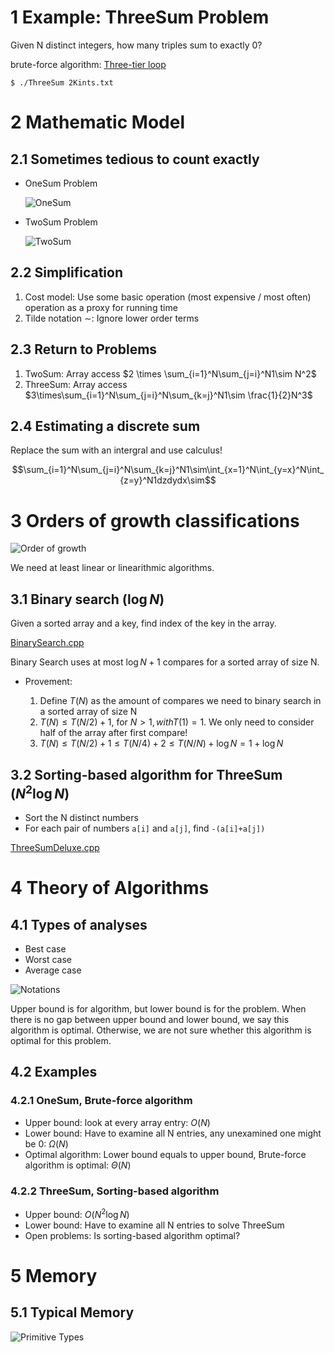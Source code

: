 # 1 Example: ThreeSum Problem
Given N distinct integers, how many triples sum to exactly 0?

brute-force algorithm: [Three-tier loop](Exercises/1.4%20Analysis%20of%20Algorithms/ThreeSum.cpp)
```
$ ./ThreeSum 2Kints.txt
```

# 2 Mathematic Model
## 2.1 Sometimes tedious to count exactly
- OneSum Problem
  
  ![OneSum](Images/OneSum.png)

- TwoSum Problem
  
  ![TwoSum](Images/TwoSum.png)

## 2.2 Simplification
1. Cost model: Use some basic operation (most expensive / most often) operation as a proxy for running time
2. Tilde notation $\sim$: Ignore lower order terms

## 2.3 Return to Problems
1. TwoSum: Array access $2 \times \sum_{i=1}^N\sum_{j=i}^N1\sim N^2$
2. ThreeSum: Array access $3\times\sum_{i=1}^N\sum_{j=i}^N\sum_{k=j}^N1\sim \frac{1}{2}N^3$

## 2.4 Estimating a discrete sum
Replace the sum with an intergral and use calculus!

$$\sum_{i=1}^N\sum_{j=i}^N\sum_{k=j}^N1\sim\int_{x=1}^N\int_{y=x}^N\int_{z=y}^N1dzdydx\sim$$

# 3 Orders of growth classifications

![Order of growth](Images/growthOrder.png)

We need at least linear or linearithmic algorithms.

## 3.1 Binary search ($\log N$)
Given a sorted array and a key, find index of the key in the array.

[BinarySearch.cpp](Exercises/1.4%20Analysis%20of%20Algorithms/BInarySearch.cpp)

Binary Search uses at most $\log N+1$ compares for a sorted array of size N.

- Provement:
  
  1. Define $T(N)$ as the amount of compares we need to binary search in a sorted array of size N
  2. $T(N)\leq T(N/2) + 1,\ \text{for } N>1, with T(1)=1$. We only need to consider half of the array after first compare!
  3. $T(N)\leq T(N/2) + 1\leq T(N/4) + 2\leq T(N/N) + \log N=1+ \log N$

## 3.2 Sorting-based algorithm for ThreeSum ($N^2\log N$)
- Sort the N distinct numbers
- For each pair of numbers `a[i]` and `a[j]`, find `-(a[i]+a[j])`

[ThreeSumDeluxe.cpp](Exercises/1.4%20Analysis%20of%20Algorithms/ThreeSumDeluxe.cpp)

# 4 Theory of Algorithms
## 4.1 Types of analyses
- Best case
- Worst case
- Average case

![Notations](Images/Notations.png)

Upper bound is for algorithm, but lower bound is for the problem. When there is no gap between upper bound and lower bound, we say this algorithm is optimal. Otherwise, we are not sure whether this algorithm is optimal for this problem.
## 4.2 Examples
### 4.2.1 OneSum, Brute-force algorithm
- Upper bound: look at every array entry: $O(N)$
- Lower bound: Have to examine all N entries, any unexamined one might be 0: $\Omega(N)$
- Optimal algorithm: Lower bound equals to upper bound, Brute-force algorithm is optimal: $\Theta(N)$

### 4.2.2 ThreeSum, Sorting-based algorithm
- Upper bound: $O(N^2\log N)$
- Lower bound: Have to examine all N entries to solve ThreeSum
- Open problems: Is sorting-based algorithm optimal?

# 5 Memory
## 5.1 Typical Memory

![Primitive Types](Images/PrimitiveTypes.png)
